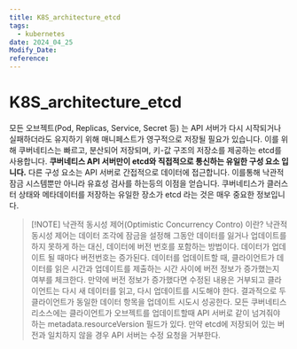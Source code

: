 ```yaml
---
title: K8S_architecture_etcd
tags:
  - kubernetes
date: 2024_04_25
Modify_Date: 
reference:
---
```

# K8S_architecture_etcd

모든 오브젝트(Pod, Replicas, Service, Secret 등) 는 API 서버가 다시 시작되거나 실패하더라도 유지하기 위해 매니페스트가 영구적으로 저장될 필요가 있습니다. 이를 위해 쿠버네티스는 빠르고, 분산되어 저장되며, 키-값 구조의 저장소를 제공하는 etcd를 사용합니다. **쿠버네티스 API 서버만이 etcd와 직접적으로 통신하는 유일한 구성 요소 입니다.** 다른 구성 요소는 API 서버로 간접적으로 데이터에 접근합니다. 이를통해 낙관적 잠금 시스템뿐만 아니라 유효성 검사를 하는등의 이점을 얻습니다. 쿠버네티스가 클러스터 상태와 메타데이터를 저장하는 유일한 장소가 etcd 라는 것은 매우 중요한 정보입니다.


> [!NOTE] 낙관적 동시성 제어(Optimistic Concurrency Contro) 이란?
> 	낙관적 동시성 제어는 데이터 조각에 잠금을 설정해 그동안 데이터를 잃거나 업데이트를 하지 못하게 하는 대신, 데이터에 버전 번호를 포함하는 방법이다. 데이터가 업데이트 될 때마다 버전번호는 증가된다. 데이터를 업데이트할 때, 클라이언트가 데이터를 읽은 시간과 업데이트를 제출하는 시간 사이에 버전 정보가 증가했는지 여부를 체크한다. 만약에 버전 정보가 증가했다면 수정된 내용은 거부되고 클라이언트는 다시 새 데이터를 읽고, 다시 업데이트를 시도해야 한다.
> 	결과적으로 두 클라이언트가 동일한 데이터 항목을 업데이트 시도시 성공한다.
> 	모든 쿠버네티스 리소스에는 클라이언트가 오브젝트를 업데이트할때 API 서버로 같이 넘겨줘야 하는 metadata.resourceVersion 필드가 있다. 만약 etcd에 저장되어 있는 버전과 일치하지 않을 경우 API 서버는 수정 요청을 거부한다.


